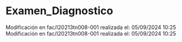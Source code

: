# Examen_Diagnostico
Modificación en fac/I20213tn008-001 realizada el: 05/09/2024 10:25
Modificación en fac/I20213tn008-001 realizada el: 05/09/2024 10:25